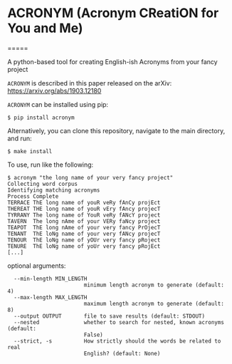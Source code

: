 # ACRONYM (Acronym CReatiON for You and Me)
=====

A python-based tool for creating English-ish Acronyms from your fancy project

`ACRONYM` is described in this paper released on the arXiv: https://arxiv.org/abs/1903.12180

`ACRONYM` can be installed using pip:

```
$ pip install acronym
```

Alternatively, you can clone this repository, navigate to the main directory, and run:
```
$ make install
```

To use, run like the following:
```
$ acronym "the long name of your very fancy project"
Collecting word corpus
Identifying matching acronyms
Process Complete
TERRACE	ThE long name of youR veRy fAnCy projEct
THEREAT	THE long name of youR vEry fAncy projecT
TYRRANY	The long name of YouR veRy fANcY project
TAVERN	The long nAme of your VERy faNcy project
TEAPOT	ThE long nAme of your very fancy PrOjecT
TENANT	ThE loNg name of your very fANcy projecT
TENOUR	ThE loNg name of yOUr very fancy pRoject
TENURE	ThE loNg name of yoUr very fancy pRojEct
[...]
```

optional arguments:
```
  --min-length MIN_LENGTH
                        minimum length acronym to generate (default: 4)
  --max-length MAX_LENGTH
                        maximum length acronym to generate (default: 8)
  --output OUTPUT       file to save results (default: STDOUT)
  --nested              whether to search for nested, known acronyms (default:
                        False)
  --strict, -s          How strictly should the words be related to real
                        English? (default: None)
```
